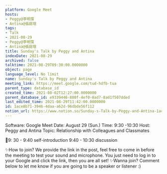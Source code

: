 ```yaml
---
platform: Google Meet
hosts:
- Peggy@李明霈
- Antina@張庭瑄
tags:
- Talk
- 2021-08-29
- Peggy@李明霈
- Antina@張庭瑄
title: Sunday's Talk by Peggy and Antina
indexDate: 2021-08-29
archived: false
talktime: 2021-08-29T09:30:00.0000000
object: page
language_level: No limit
name: Sunday's Talk by Peggy and Antina
meeting_link: https://meet.google.com/tud-hdfb-tua
parent_type: database_id
created_time: 2021-08-02T12:27:00.0000000
parent_database_id: e9339446-880f-4ef0-8ad7-8ad1f507dded
last_edited_time: 2021-08-29T11:42:00.0000000
id: 1ace8b71-3946-4daa-a62d-96dbde56f112
notion_url: https://www.notion.so/Sunday-s-Talk-by-Peggy-and-Antina-1ace8b7139464daaa62d96dbde56f112
---
```


Software: Google 
Meet Date: August 29 (Sun.) Time: 9:30 -10:30
Host: Peggy and Antina Topic: Relationship with Colleagues and Classmates

📅9: 30 - 9:40 self-introduction 9:40 - 10:30 discussion

✨How to join? We provide the link in the post, feel free to come in before the meeting to test your sound and microphone. You just need to log in to your Google and click the link, then you are all set!
✨Wanna join? Comment below to let me know if you are going to be a speaker or listener :)








